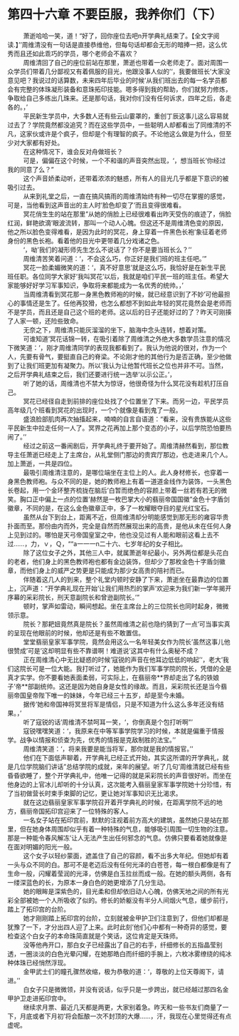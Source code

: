 <h1>第四十六章 不要臣服，我养你们（下）</h1>
<div id="content">&nbsp&nbsp&nbsp&nbsp&nbsp&nbsp&nbsp&nbsp
 萧逝哈哈一笑，道！“好了，回你座位去吧n开学典礼结束了。【全文字阅读.】’’周维清没有一句话是直接恭维他，但每句话却都会无形的暗捧一把，这么优秀而且还如此乖巧的学员，哪个老师会不喜欢？
 <br/>&nbsp&nbsp&nbsp&nbsp&nbsp&nbsp&nbsp&nbsp
 周维清回了自己的座位前站在那里，萧逝也带着一众老师走了。面对周围一众学员们带着几分鄙视又有着佩服的目光，他跟没事人似的’‘，我要做班长’大家没意见吧？我说过的话算数，未来四年后毕业的时候’从我们班出去的每一名学员都会有完整的体珠凝形装备和意珠拓印技能。嗯多得到我的帮助，你们就努力修炼，争取给自己多练出几珠来。还是那句话，我对你们没有任何诉求，四年之后，各走各的。，’
 <br/>&nbsp&nbsp&nbsp&nbsp&nbsp&nbsp&nbsp&nbsp
 平民新生学员中，大多数人还有些云山霎罩的，重创丁辰这事儿这么容易就过去了？学院竟然都没追究？而在这些学员中，一些聪明人却都看出了同维清的不凡，这家伙或许是个疯子，但却是个有理智的疯子。不论他这么做是为什么，但至少对大家都有好处。
 <br/>&nbsp&nbsp&nbsp&nbsp&nbsp&nbsp&nbsp&nbsp
 在这种情况下，谁会反对舟做班长？
 <br/>&nbsp&nbsp&nbsp&nbsp&nbsp&nbsp&nbsp&nbsp
 可是，偏偏在这个时候，一个不和谐的声音突然出现，‘，想当班长’你经过我的同意了么？”
 <br/>&nbsp&nbsp&nbsp&nbsp&nbsp&nbsp&nbsp&nbsp
 这个声音娇柔动听，还带着浓浓的魅惑，所有人的目光几乎都是下意识的被吸引过去。
 <br/>&nbsp&nbsp&nbsp&nbsp&nbsp&nbsp&nbsp&nbsp
 从来到礼堂之后，一直在搞风搞雨的周维清始终有种一切尽在掌握的感觉，可是，当他看到这声音出的主人时’脸色却变了’而且变得很难看。
 <br/>&nbsp&nbsp&nbsp&nbsp&nbsp&nbsp&nbsp&nbsp
 冥花俏生生的站在那里”从她的俏脸上已经很难看出昨天受伤的痕迹了，俏脸红润，鲜艳欲滴’眼波流转，那叫一个动人心魄。但这还不是周维清色变的原因，他之所以脸色变得难看，是因为此时的冥花，身上穿着一件黑色长袍’象征着老师身份的黑色长袍。看着他的目光中更带着几分戏诸之色。
 <br/>&nbsp&nbsp&nbsp&nbsp&nbsp&nbsp&nbsp&nbsp
 ‘，呦’我们的凝形师先生怎么不说话了？你不是要当班长么？’’
 <br/>&nbsp&nbsp&nbsp&nbsp&nbsp&nbsp&nbsp&nbsp
 周维清苦笑着问道：‘，不会这么巧，你正好是我们班的班主任吧。’”
 <br/>&nbsp&nbsp&nbsp&nbsp&nbsp&nbsp&nbsp&nbsp
 冥花一脸柔媚微笑的道：‘，真不好意思’就是这么巧，我恰好是在新生平民班任职。各位同学大家好’我叫冥花’以后，我就是咱们平民一班的班主任。希望大家能够好好学习军事知识，争取将来都能成为一名优秀的统帅。，’
 <br/>&nbsp&nbsp&nbsp&nbsp&nbsp&nbsp&nbsp&nbsp
 当周维清看到冥花那一身黑色教师袍的时候，就已经意识到了不妙’可他最担心的事情还是生了。任他再狡猾，也怎么都想不到如此年轻的冥花竟然会是老师而不是学员，而且还是自己这个班的老师。这以后的日子还能好过的了？昨天可刚揍了人家一顿，还险些致命。
 <br/>&nbsp&nbsp&nbsp&nbsp&nbsp&nbsp&nbsp&nbsp
 无奈之下，周维清只能灰溜溜的坐下，脑海中念头连转，想着对策。
 <br/>&nbsp&nbsp&nbsp&nbsp&nbsp&nbsp&nbsp&nbsp
 可谁知道’冥花话锦一转，在吸引着除了周维清之外绝大多数学员注意的情况下微笑道：‘，刚才周维清同学的表现我都看到了。我认为他说的很对，作为一个人，先要有骨气，要挺直自己的脊梁。不论刚才他的其他行为是否正确，至少他做到了让我们班更加有凝聚力。所以’我认为让他暂代班长之位也并非不可。当然，之后开学典礼结束之后，我们还要进行统一选举’以示公正。’，
 <br/>&nbsp&nbsp&nbsp&nbsp&nbsp&nbsp&nbsp&nbsp
 听了她的话，周维清也不禁大为惊讶，他很奇怪为什么冥花没有趁机打压自己。
 <br/>&nbsp&nbsp&nbsp&nbsp&nbsp&nbsp&nbsp&nbsp
 冥花已经径自走到前排的座位处找了个位置坐了下来。而另一边，平民学员高年级几个班看到冥花的出现时，一个个就像是看到鬼了一般。
 <br/>&nbsp&nbsp&nbsp&nbsp&nbsp&nbsp&nbsp&nbsp
 盛浪脸部肌肉再次抽搐起来，喃喃的自言自语道：“看来，没有贵族能从这些平民新生中拉走任何一人了。冥界之花再加上那个变态的小子，以后学院恐怕要热闹了。’’
 <br/>&nbsp&nbsp&nbsp&nbsp&nbsp&nbsp&nbsp&nbsp
 经过之前这一番闹剧后，开学典礼终于要开始了。周维清赫然看到，那位教导主任萧逝已经走上了主席台，从礼堂侧门那边的贵宾厅那边，也走进来几个人。加上萧逝，一共是四位。
 <br/>&nbsp&nbsp&nbsp&nbsp&nbsp&nbsp&nbsp&nbsp
 最吸引周维清注意的，是哪位端坐在主位上的人。此人身材修长，也穿着一身黑色教师袍。与众不同的是，她的教师袍上有着一道道金线作为装饰，一头黑色长卷起，用一个金环整齐梳拢在脑后’白暂而绝色的容颜上带着一丝若有若无的微笑。胸口正中偏上一点的位置’赫然是一枚巴掌大小的翡丽帝国国徽”金色十字盾剑徽章，不同的是，在这么金色徽章正中，多了一枚耀眼夺目的星光红宝石。
 <br/>&nbsp&nbsp&nbsp&nbsp&nbsp&nbsp&nbsp&nbsp
 虽然从台下到台上，距离不近，但周维清却分明能感觉到那无形的雍容华贵扑面而至。那份由内而外，完全是自然而然展现出来的高贵，是他从未在任何人身上见到过的。哪怕是天弓帝国皇室之中，他也没见过有人能和眼前这看上去不过……，力，ｖ，Ｑ，““a一一一n二十六、七岁年纪的女子相比。
 <br/>&nbsp&nbsp&nbsp&nbsp&nbsp&nbsp&nbsp&nbsp
 除了这位女子之外，其他三人中，就属萧逝年纪最小，另外两位都是头花白的老者，他们身上的黑色教师袍也都有金边装饰，但却少了那枚金色十字盾剑徽章，而他们身上的威严之势更是只能成为那少女高贵的陪衬而已。
 <br/>&nbsp&nbsp&nbsp&nbsp&nbsp&nbsp&nbsp&nbsp
 伴随着这几人的到来，整个礼堂内顿时安静了下来，萧逝坐在最靠边的位置上，沉声道：“开学典礼现在开始’让我们用热烈的掌声’欢迎来为我们新一学年揭开序幕的采彩院长，刑天意副院长和曾逊副院长。’”
 <br/>&nbsp&nbsp&nbsp&nbsp&nbsp&nbsp&nbsp&nbsp
 顿时，掌声如雷动，瞬间想起。坐在主席台上的三位院长也同时起身，微微领示意。
 <br/>&nbsp&nbsp&nbsp&nbsp&nbsp&nbsp&nbsp&nbsp
 院长？那耙妞竟然真是院长？虽然周维清之前也隐约猜到了一点’可当事实真的呈现在他眼前的时候，他却还是有些不敢置信。
 <br/>&nbsp&nbsp&nbsp&nbsp&nbsp&nbsp&nbsp&nbsp
 堂堂翡丽皇家军事学院，竟然会用这么一名年轻美女作为院长’虽然这事儿他很赞成’可是’这却明显有些不靠谱啊！难道说’这其中有什么奥秘不成？
 <br/>&nbsp&nbsp&nbsp&nbsp&nbsp&nbsp&nbsp&nbsp
 正在周维清心中无比疑惑的时候’寇锐的声音在他耳边低低的响起’‘，老大’我们这院长可是一位大能。我打听过了，她能作为我们军事学院的院长，凭借的全是真才实学。你不要看她表面柔弱，可实际上，在翡丽帝**界却走出了名的铁娘子’帝**部副统帅。这还是因为她自身是女性的缘故。而且，采彩院长还是当今翡丽帝国皇帝陛下唯一的妹妹，今年已经三十五岁，却是至今未婚。
 <br/>&nbsp&nbsp&nbsp&nbsp&nbsp&nbsp&nbsp&nbsp
 据传’她和帝国神将冥昱将军是情侣，只是不知道为什么这么多年还没有结果。，’
 <br/>&nbsp&nbsp&nbsp&nbsp&nbsp&nbsp&nbsp&nbsp
 听了寇锐的话’周维清不禁呵耳一笑，‘，你倒真是个包打听啊”’
 <br/>&nbsp&nbsp&nbsp&nbsp&nbsp&nbsp&nbsp&nbsp
 寇锐嘿嘿笑道：‘，我原来在中等军事学院学习的时候，本就是偏重于情报学。战争以情报和侦查为先，优秀的情报是克敌制胜的法宝。’’
 <br/>&nbsp&nbsp&nbsp&nbsp&nbsp&nbsp&nbsp&nbsp
 周维清笑道：‘，将来我要是能当将军，那你就是我的情报官。’’
 <br/>&nbsp&nbsp&nbsp&nbsp&nbsp&nbsp&nbsp&nbsp
 他们在下面低声聊着，开学典礼已经正式开始，其实这所谓的开学典礼，就是几位学院脑们讲话”总结学院的成就，来年的展望。听了几句’周维清就已经有些昏昏欲睡了，整个开学典礼中，他唯一记得的就是采彩院长的声音很好听。而坐在他身边的上官冰儿却听的十分认真，这次能考入翡丽皇家军事学院她十分珍惜，有了当初做营长时束手束脚的记忆，更让她对军事知识无比渴求。
 <br/>&nbsp&nbsp&nbsp&nbsp&nbsp&nbsp&nbsp&nbsp
 就在这边翡丽皇家军事学院召开着开学典礼的时候，在距离学院不远的地方，翡丽帝国拓印宫迎来了一位特殊的客人。
 <br/>&nbsp&nbsp&nbsp&nbsp&nbsp&nbsp&nbsp&nbsp
 一名女子站在拓印宫前，默默的注视着前方高大的建筑，虽然她只是站在那里，但在她身体周围却似乎有着一种特殊的气息，能够吸引周围一切生物的注意。那是一种能令春风解冻’让人无法产生出任何邪念的气息。仿佛只要看着她就像是在面对明媚的阳光一般。
 <br/>&nbsp&nbsp&nbsp&nbsp&nbsp&nbsp&nbsp&nbsp
 这个女子以轻纱蒙面，遮盖住了自己的容颜，看不出多大年纪。但她却有着一头与众不同的白。那可不是老迈后没有任何光泽的白苍苍，每一根白都像是有了生命一般，闪耀着莹润的光泽，仿佛是白玉拉丝而成一般。在她的额头两侧，各有一缕深蓝色的长，为原本一身白色的她更增添了几分生动。
 <br/>&nbsp&nbsp&nbsp&nbsp&nbsp&nbsp&nbsp&nbsp
 她的眼眸是深紫色的，目光柔和但却依旧动人心魄，仿佛天地之间的所有光彩全部被她一个人所吸收了似的。修长的娇躯没有半分人间烟火气息，缓步前行，踏上了拓印宫的台阶。
 <br/>&nbsp&nbsp&nbsp&nbsp&nbsp&nbsp&nbsp&nbsp
 她才刚刚踏上拓印宫的台阶，立刻就被金甲护卫们注意到了，但他们却都是犹豫了一下，才分出四人迎了上来。此时此刻’他们心中都有一种奇异的感觉，要检查这个白女子的本命珠简直就是个笑话，这位肯定是天珠师。
 <br/>&nbsp&nbsp&nbsp&nbsp&nbsp&nbsp&nbsp&nbsp
 没等他冉开口，那白女子已经露出了自己的右手，纤细修长的五指晶莹别透，一圈淡淡的白色光晕闪耀，在她那皓白而纤细的手腕上，六枚冰雾缭绕的纯冰种体珠已经悄然浮现。
 <br/>&nbsp&nbsp&nbsp&nbsp&nbsp&nbsp&nbsp&nbsp
 金甲武士们的瞳孔骤然收缩，极为恭敬的道：‘，尊敬的上位天尊阁下，请进。’’
 <br/>&nbsp&nbsp&nbsp&nbsp&nbsp&nbsp&nbsp&nbsp
 白女子只是微微领，并没有说话，似乎只是一步跨出，就已经越过那四名金甲护卫走进拓印宫中。
 <br/>&nbsp&nbsp&nbsp&nbsp&nbsp&nbsp&nbsp&nbsp
 继续求月票、最近几天都是两更，大家别着急。昨天和一些书友们商量了一下，月底或者下月初’将会酝酿一次不封顶的大爆……，汗，我现在心里觉得还有点虚呢。
 <br/>&nbsp&nbsp&nbsp&nbsp&nbsp&nbsp&nbsp&nbsp
 <br/>&nbsp&nbsp&nbsp&nbsp&nbsp&nbsp&nbsp&nbsp
</div>
